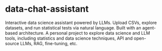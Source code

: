 # data-chat-assistant
Interactive data science assistant powered by LLMs. Upload CSVs, explore datasets, and run statistical tests via natural language. Built with an agent-based architecture. A personal project to explore data science and LLM tools, including statistics and data science techniques, API and open-source LLMs, RAG, fine-tuning, etc.
